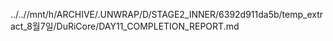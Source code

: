 ../..//mnt/h/ARCHIVE/.UNWRAP/D/STAGE2_INNER/6392d911da5b/temp_extract_8월7일/DuRiCore/DAY11_COMPLETION_REPORT.md